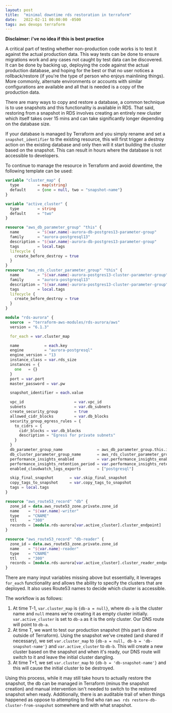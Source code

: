 ```yaml
---
layout: post
title:  "minimal downtime rds restoration in terraform"
date:   2022-02-11 00:00:00 -0500
tags: aws devops terraform
---
```


**Disclaimer: i've no idea if this is best practice**

A critical part of testing whether non-production code works is to test it against the actual
production data. This way tests can be done to ensure migrations work and any cases not caught by
test data can be discovered. It can be done by backing up, deploying the code against
the actual production database, and hoping for the best or that no user notices a rollback/restore
(if you're the type of person who enjoys mainlining things). More commonly, alternate environments
or accounts with similar configurations are available and all that is needed is a copy of
the production data.

There are many ways to copy and restore a database, a common technique is to use snapshots and this
functionality is available in RDS. That said, restoring from a snapshot in RDS involves creating
an entirely new cluster which itself takes over 15 mins and can take significantly longer depending
on the database size.

If your database is managed by Terraform and you simply rename and set a `snapshot_identifier`
to the existing resource, this will first trigger a destroy action on the existing database and
only then will it start building the cluster based on the snapshot. This can result in hours where
the database is not accessible to developers.

To continue to manage the resource in Terraform and avoid downtime, the following template can be
used:

```terraform
variable "cluster_map" {
  type        = map(string)
  default     = {one = null, two = "snapshot-name"}
}

variable "active_cluster" {
  type        = string
  default     = "two"
}

resource "aws_db_parameter_group" "this" {
  name        = "${var.name}-aurora-db-postgres13-parameter-group"
  family      = "aurora-postgresql13"
  description = "${var.name}-aurora-db-postgres13-parameter-group"
  tags        = local.tags
  lifecycle {
    create_before_destroy = true
  }
}
resource "aws_rds_cluster_parameter_group" "this" {
  name        = "${var.name}-aurora-postgres13-cluster-parameter-group"
  family      = "aurora-postgresql13"
  description = "${var.name}-aurora-postgres13-cluster-parameter-group"
  tags        = local.tags
  lifecycle {
    create_before_destroy = true
  }
}

module "rds-aurora" {
  source  = "terraform-aws-modules/rds-aurora/aws"
  version = "6.1.3"

  for_each = var.cluster_map

  name           = each.key
  engine         = "aurora-postgresql"
  engine_version = "13
  instance_class = var.rds_size
  instances = {
    one   = {}
  }
  port = var.port
  master_password = var.pw

  snapshot_identifier = each.value

  vpc_id                      = var.vpc_id
  subnets                     = var.db_subnets
  create_security_group       = true
  allowed_cidr_blocks         = var.db_blocks
  security_group_egress_rules = {
    to_cidrs = {
      cidr_blocks = var.db_blocks
      description = "Egress for private subnets"
    }
  }
  db_parameter_group_name               = aws_db_parameter_group.this.id
  db_cluster_parameter_group_name       = aws_rds_cluster_parameter_group.this.id
  performance_insights_enabled          = var.performance_insights_enabled
  performance_insights_retention_period = var.performance_insights_retention_period
  enabled_cloudwatch_logs_exports       = ["postgresql"]

  skip_final_snapshot       = var.skip_final_snapshot
  copy_tags_to_snapshot     = var.copy_tags_to_snapshot
  tags = local.tags
}

resource "aws_route53_record" "db" {
  zone_id = data.aws_route53_zone.private.zone_id
  name    = "${var.name}-writer"
  type    = "CNAME"
  ttl     = "300"
  records = [module.rds-aurora[var.active_cluster].cluster_endpoint]
}

resource "aws_route53_record" "db-reader" {
  zone_id = data.aws_route53_zone.private.zone_id
  name    = "${var.name}-reader"
  type    = "CNAME"
  ttl     = "300"
  records = [module.rds-aurora[var.active_cluster].cluster_reader_endpoint]
}
```

There are many input variables missing above but essentially, it leverages `for_each`
functionality and allows the ability to specify the clusters that are deployed. It also uses
Route53 names to decide which cluster is accessible.

The workflow is as follows:

1. At time T-1, `var.cluster_map` is `{db-a = null}`, where `db-a` is the cluster name and
   `null` means we're creating it as empty cluster initially. `var.active_cluster` is set to 
   `db-a` as it is the only cluster. Our DNS route will point to `db-a`.
2. At time T, we want to test our production snapshot (this part is done outside of Terraform).
   Using the snapshot we've created (and shared if necessary), we set `var.cluster_map` to
   `{db-a = null, db-b = 'db-snapshot-name'}` and `var.active_cluster` to `db-b`. This will 
   create a new cluster based on the snapshot and when it's ready, our DNS route will switch to
   it and leave the initial cluster dangling.
3. At time T+1, we set `var.cluster_map` to `{db-b = 'db-snapshot-name'}` and this will cause
   the initial cluster to be destroyed.

Using this process, while it may still take hours to actually restore the snapshot, the db can be
managed in Terraform (minus the snapshot creation) and manual intervention isn't needed to switch
to the restored snapshot when ready. Additionally, there is an auditable trail of when things
happened as oppose to attempting to find who ran `aws rds restore-db-cluster-from-snapshot` 
somewhere and with what snapshot.
